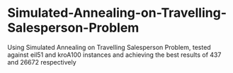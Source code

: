 # Simulated-Annealing-on-Travelling-Salesperson-Problem
Using Simulated Annealing on Travelling Salesperson Problem, tested against eil51 and kroA100 instances and achieving the best results of 437 and 26672 respectively
